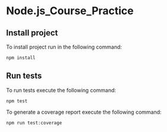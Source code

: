 # Node.js_Course_Practice

## Install project

To install project run in the following command:

`npm install`

## Run tests

To run tests execute the following command:

`npm test`

To generate a coverage report execute the following command:

`npm run test:coverage`
